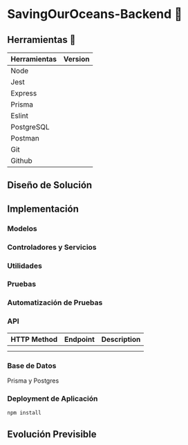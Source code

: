 # SavingOurOceans-Backend 🐳

## Herramientas 🐋

| Herramientas | Version |
| ------------ | ------- |
| Node         |         |
| Jest         |         |
| Express      |         |
| Prisma       |         |
| Eslint       |         |
| PostgreSQL   |         |
| Postman      |         |
| Git          |         |
| Github       |         |

## Diseño de Solución

## Implementación

### Modelos

### Controladores y Servicios

### Utilidades

### Pruebas

### Automatización de Pruebas

### API

| HTTP Method | Endpoint | Description |
| ----------- | -------- | ----------- |
|             |          |             |
|             |          |             |

### Base de Datos 

Prisma y Postgres

### Deployment de Aplicación

`npm install`

## Evolución Previsible
